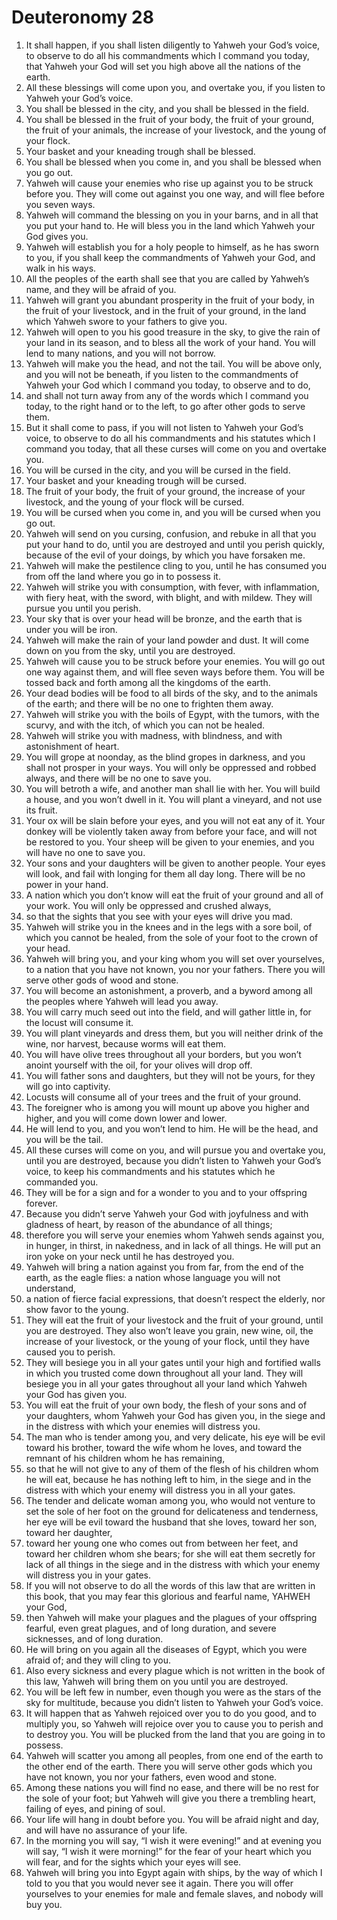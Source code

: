 ﻿
# Deuteronomy 28
1. It shall happen, if you shall listen diligently to Yahweh your God’s voice, to observe to do all his commandments which I command you today, that Yahweh your God will set you high above all the nations of the earth. 
2. All these blessings will come upon you, and overtake you, if you listen to Yahweh your God’s voice. 
3. You shall be blessed in the city, and you shall be blessed in the field. 
4. You shall be blessed in the fruit of your body, the fruit of your ground, the fruit of your animals, the increase of your livestock, and the young of your flock. 
5. Your basket and your kneading trough shall be blessed. 
6. You shall be blessed when you come in, and you shall be blessed when you go out. 
7. Yahweh will cause your enemies who rise up against you to be struck before you. They will come out against you one way, and will flee before you seven ways. 
8. Yahweh will command the blessing on you in your barns, and in all that you put your hand to. He will bless you in the land which Yahweh your God gives you. 
9. Yahweh will establish you for a holy people to himself, as he has sworn to you, if you shall keep the commandments of Yahweh your God, and walk in his ways. 
10. All the peoples of the earth shall see that you are called by Yahweh’s name, and they will be afraid of you. 
11. Yahweh will grant you abundant prosperity in the fruit of your body, in the fruit of your livestock, and in the fruit of your ground, in the land which Yahweh swore to your fathers to give you. 
12. Yahweh will open to you his good treasure in the sky, to give the rain of your land in its season, and to bless all the work of your hand. You will lend to many nations, and you will not borrow. 
13. Yahweh will make you the head, and not the tail. You will be above only, and you will not be beneath, if you listen to the commandments of Yahweh your God which I command you today, to observe and to do, 
14. and shall not turn away from any of the words which I command you today, to the right hand or to the left, to go after other gods to serve them. 
15. But it shall come to pass, if you will not listen to Yahweh your God’s voice, to observe to do all his commandments and his statutes which I command you today, that all these curses will come on you and overtake you. 
16. You will be cursed in the city, and you will be cursed in the field. 
17. Your basket and your kneading trough will be cursed. 
18. The fruit of your body, the fruit of your ground, the increase of your livestock, and the young of your flock will be cursed. 
19. You will be cursed when you come in, and you will be cursed when you go out. 
20. Yahweh will send on you cursing, confusion, and rebuke in all that you put your hand to do, until you are destroyed and until you perish quickly, because of the evil of your doings, by which you have forsaken me. 
21. Yahweh will make the pestilence cling to you, until he has consumed you from off the land where you go in to possess it. 
22. Yahweh will strike you with consumption, with fever, with inflammation, with fiery heat, with the sword, with blight, and with mildew. They will pursue you until you perish. 
23. Your sky that is over your head will be bronze, and the earth that is under you will be iron. 
24. Yahweh will make the rain of your land powder and dust. It will come down on you from the sky, until you are destroyed. 
25. Yahweh will cause you to be struck before your enemies. You will go out one way against them, and will flee seven ways before them. You will be tossed back and forth among all the kingdoms of the earth. 
26. Your dead bodies will be food to all birds of the sky, and to the animals of the earth; and there will be no one to frighten them away. 
27. Yahweh will strike you with the boils of Egypt, with the tumors, with the scurvy, and with the itch, of which you can not be healed. 
28. Yahweh will strike you with madness, with blindness, and with astonishment of heart. 
29. You will grope at noonday, as the blind gropes in darkness, and you shall not prosper in your ways. You will only be oppressed and robbed always, and there will be no one to save you. 
30. You will betroth a wife, and another man shall lie with her. You will build a house, and you won’t dwell in it. You will plant a vineyard, and not use its fruit. 
31. Your ox will be slain before your eyes, and you will not eat any of it. Your donkey will be violently taken away from before your face, and will not be restored to you. Your sheep will be given to your enemies, and you will have no one to save you. 
32. Your sons and your daughters will be given to another people. Your eyes will look, and fail with longing for them all day long. There will be no power in your hand. 
33. A nation which you don’t know will eat the fruit of your ground and all of your work. You will only be oppressed and crushed always, 
34. so that the sights that you see with your eyes will drive you mad. 
35. Yahweh will strike you in the knees and in the legs with a sore boil, of which you cannot be healed, from the sole of your foot to the crown of your head. 
36. Yahweh will bring you, and your king whom you will set over yourselves, to a nation that you have not known, you nor your fathers. There you will serve other gods of wood and stone. 
37. You will become an astonishment, a proverb, and a byword among all the peoples where Yahweh will lead you away. 
38. You will carry much seed out into the field, and will gather little in, for the locust will consume it. 
39. You will plant vineyards and dress them, but you will neither drink of the wine, nor harvest, because worms will eat them. 
40. You will have olive trees throughout all your borders, but you won’t anoint yourself with the oil, for your olives will drop off. 
41. You will father sons and daughters, but they will not be yours, for they will go into captivity. 
42. Locusts will consume all of your trees and the fruit of your ground. 
43. The foreigner who is among you will mount up above you higher and higher, and you will come down lower and lower. 
44. He will lend to you, and you won’t lend to him. He will be the head, and you will be the tail. 
45. All these curses will come on you, and will pursue you and overtake you, until you are destroyed, because you didn’t listen to Yahweh your God’s voice, to keep his commandments and his statutes which he commanded you. 
46. They will be for a sign and for a wonder to you and to your offspring forever. 
47. Because you didn’t serve Yahweh your God with joyfulness and with gladness of heart, by reason of the abundance of all things; 
48. therefore you will serve your enemies whom Yahweh sends against you, in hunger, in thirst, in nakedness, and in lack of all things. He will put an iron yoke on your neck until he has destroyed you. 
49. Yahweh will bring a nation against you from far, from the end of the earth, as the eagle flies: a nation whose language you will not understand, 
50. a nation of fierce facial expressions, that doesn’t respect the elderly, nor show favor to the young. 
51. They will eat the fruit of your livestock and the fruit of your ground, until you are destroyed. They also won’t leave you grain, new wine, oil, the increase of your livestock, or the young of your flock, until they have caused you to perish. 
52. They will besiege you in all your gates until your high and fortified walls in which you trusted come down throughout all your land. They will besiege you in all your gates throughout all your land which Yahweh your God has given you. 
53. You will eat the fruit of your own body, the flesh of your sons and of your daughters, whom Yahweh your God has given you, in the siege and in the distress with which your enemies will distress you. 
54. The man who is tender among you, and very delicate, his eye will be evil toward his brother, toward the wife whom he loves, and toward the remnant of his children whom he has remaining, 
55. so that he will not give to any of them of the flesh of his children whom he will eat, because he has nothing left to him, in the siege and in the distress with which your enemy will distress you in all your gates. 
56. The tender and delicate woman among you, who would not venture to set the sole of her foot on the ground for delicateness and tenderness, her eye will be evil toward the husband that she loves, toward her son, toward her daughter, 
57. toward her young one who comes out from between her feet, and toward her children whom she bears; for she will eat them secretly for lack of all things in the siege and in the distress with which your enemy will distress you in your gates. 
58. If you will not observe to do all the words of this law that are written in this book, that you may fear this glorious and fearful name, YAHWEH your God, 
59. then Yahweh will make your plagues and the plagues of your offspring fearful, even great plagues, and of long duration, and severe sicknesses, and of long duration. 
60. He will bring on you again all the diseases of Egypt, which you were afraid of; and they will cling to you. 
61. Also every sickness and every plague which is not written in the book of this law, Yahweh will bring them on you until you are destroyed. 
62. You will be left few in number, even though you were as the stars of the sky for multitude, because you didn’t listen to Yahweh your God’s voice. 
63. It will happen that as Yahweh rejoiced over you to do you good, and to multiply you, so Yahweh will rejoice over you to cause you to perish and to destroy you. You will be plucked from the land that you are going in to possess. 
64. Yahweh will scatter you among all peoples, from one end of the earth to the other end of the earth. There you will serve other gods which you have not known, you nor your fathers, even wood and stone. 
65. Among these nations you will find no ease, and there will be no rest for the sole of your foot; but Yahweh will give you there a trembling heart, failing of eyes, and pining of soul. 
66. Your life will hang in doubt before you. You will be afraid night and day, and will have no assurance of your life. 
67. In the morning you will say, “I wish it were evening!” and at evening you will say, “I wish it were morning!” for the fear of your heart which you will fear, and for the sights which your eyes will see. 
68. Yahweh will bring you into Egypt again with ships, by the way of which I told to you that you would never see it again. There you will offer yourselves to your enemies for male and female slaves, and nobody will buy you. 
